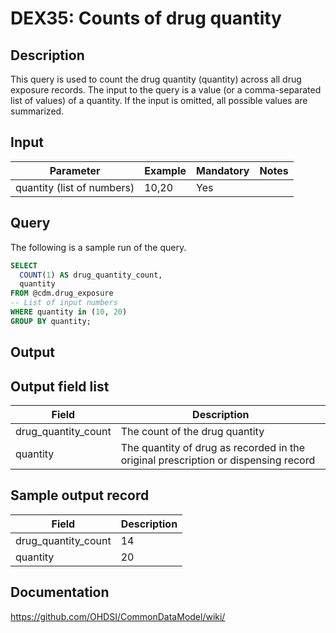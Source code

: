 <!---
Group:drug exposure
Name:DEX35 Counts of drug quantity
Author:Patrick Ryan
CDM Version: 5.0
-->

# DEX35: Counts of drug quantity

## Description
This query is used to count the drug quantity (quantity) across all drug exposure records. 
The input to the query is a value (or a comma-separated list of values) of a quantity. 
If the input is omitted, all possible values are summarized.

## Input

|  Parameter |  Example |  Mandatory |  Notes |
| --- | --- | --- | --- |
| quantity (list of numbers) | 10,20 | Yes |  

## Query
The following is a sample run of the query.

```sql
SELECT 
  COUNT(1) AS drug_quantity_count, 
  quantity
FROM @cdm.drug_exposure 
-- List of input numbers
WHERE quantity in (10, 20)
GROUP BY quantity;
```

## Output

## Output field list

|  Field |  Description |
| --- | --- |
| drug_quantity_count | The count of the drug quantity  |
| quantity | The quantity of drug as recorded in the original prescription or dispensing record|

## Sample output record

|  Field |  Description |
| --- | --- |
| drug_quantity_count |  14 |
| quantity |  20 |


## Documentation
https://github.com/OHDSI/CommonDataModel/wiki/
